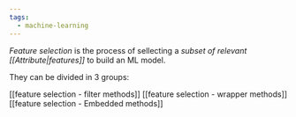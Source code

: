 ```yaml
---
tags:
  - machine-learning
---
```

*Feature selection* is the process of sellecting a *subset of relevant [[Attribute|features]]* to build an ML model.

They can be divided in 3 groups:

[[feature selection - filter methods]]
[[feature selection - wrapper methods]]
[[feature selection - Embedded methods]]